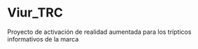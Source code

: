 # Viur_TRC
Proyecto de activación de realidad aumentada para los trípticos informativos de la marca
